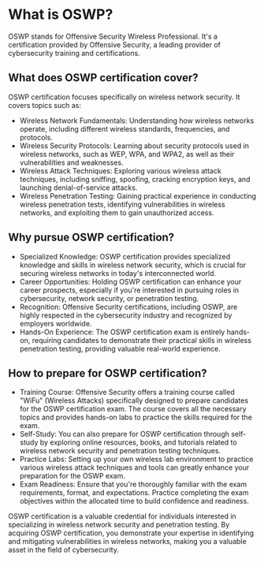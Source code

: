 # What is OSWP?
OSWP stands for Offensive Security Wireless Professional. It's a certification provided by Offensive Security, a leading provider of cybersecurity training and certifications.

## What does OSWP certification cover?
OSWP certification focuses specifically on wireless network security. It covers topics such as:

- Wireless Network Fundamentals: Understanding how wireless networks operate, including different wireless standards, frequencies, and protocols.
- Wireless Security Protocols: Learning about security protocols used in wireless networks, such as WEP, WPA, and WPA2, as well as their vulnerabilities and weaknesses.
- Wireless Attack Techniques: Exploring various wireless attack techniques, including sniffing, spoofing, cracking encryption keys, and launching denial-of-service attacks.
- Wireless Penetration Testing: Gaining practical experience in conducting wireless penetration tests, identifying vulnerabilities in wireless networks, and exploiting them to gain unauthorized access.
## Why pursue OSWP certification?
- Specialized Knowledge: OSWP certification provides specialized knowledge and skills in wireless network security, which is crucial for securing wireless networks in today's interconnected world.
- Career Opportunities: Holding OSWP certification can enhance your career prospects, especially if you're interested in pursuing roles in cybersecurity, network security, or penetration testing.
- Recognition: Offensive Security certifications, including OSWP, are highly respected in the cybersecurity industry and recognized by employers worldwide.
- Hands-On Experience: The OSWP certification exam is entirely hands-on, requiring candidates to demonstrate their practical skills in wireless penetration testing, providing valuable real-world experience.
## How to prepare for OSWP certification?
- Training Course: Offensive Security offers a training course called "WiFu" (Wireless Attacks) specifically designed to prepare candidates for the OSWP certification exam. The course covers all the necessary topics and provides hands-on labs to practice the skills required for the exam.
- Self-Study: You can also prepare for OSWP certification through self-study by exploring online resources, books, and tutorials related to wireless network security and penetration testing techniques.
- Practice Labs: Setting up your own wireless lab environment to practice various wireless attack techniques and tools can greatly enhance your preparation for the OSWP exam.
- Exam Readiness: Ensure that you're thoroughly familiar with the exam requirements, format, and expectations. Practice completing the exam objectives within the allocated time to build confidence and readiness.

OSWP certification is a valuable credential for individuals interested in specializing in wireless network security and penetration testing. By acquiring OSWP certification, you demonstrate your expertise in identifying and mitigating vulnerabilities in wireless networks, making you a valuable asset in the field of cybersecurity.
